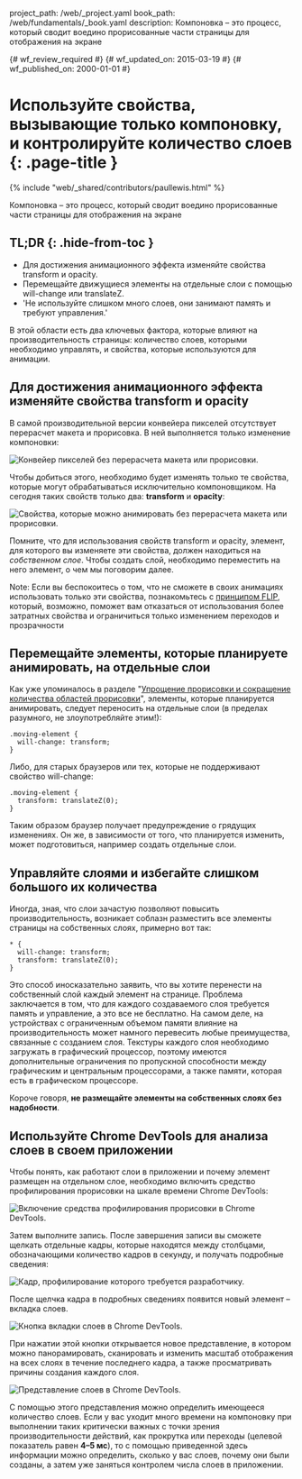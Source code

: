 project_path: /web/_project.yaml
book_path: /web/fundamentals/_book.yaml
description: Компоновка – это процесс, который сводит воедино прорисованные части страницы для отображения на экране

{# wf_review_required #}
{# wf_updated_on: 2015-03-19 #}
{# wf_published_on: 2000-01-01 #}

# Используйте свойства, вызывающие только компоновку, и контролируйте количество слоев {: .page-title }

{% include "web/_shared/contributors/paullewis.html" %}


Компоновка – это процесс, который сводит воедино прорисованные части страницы для отображения на экране

## TL;DR {: .hide-from-toc }
- Для достижения анимационного эффекта изменяйте свойства transform и opacity.
- Перемещайте движущиеся элементы на отдельные слои с помощью will-change или translateZ.
- 'Не используйте слишком много слоев, они занимают память и требуют управления.'


В этой области есть два ключевых фактора, которые влияют на производительность страницы: количество слоев, которыми необходимо управлять, и свойства, которые используются для анимации.

## Для достижения анимационного эффекта изменяйте свойства transform и opacity
В самой производительной версии конвейера пикселей отсутствует перерасчет макета и прорисовка. В ней выполняется только изменение компоновки:

<img src="images/stick-to-compositor-only-properties-and-manage-layer-count/frame-no-layout-paint.jpg" class="g--centered" alt="Конвейер пикселей без перерасчета макета или прорисовки.">

Чтобы добиться этого, необходимо будет изменять только те свойства, которые могут обрабатываться исключительно компоновщиком. На сегодня таких свойств только два: **transform** и **opacity**:

<img src="images/stick-to-compositor-only-properties-and-manage-layer-count/safe-properties.jpg" class="g--centered" alt="Свойства, которые можно анимировать без перерасчета макета или прорисовки.">

Помните, что для использования свойств transform и opacity, элемент, для которого вы изменяете эти свойства, должен находиться на _собственном слое_. Чтобы создать слой, необходимо переместить на него элемент, о чем мы поговорим далее.

<!-- TODO: Verify note type! -->
Note: Если вы беспокоитесь о том, что не сможете в своих анимациях использовать только эти свойства, познакомьтесь с <a href='http://aerotwist.com/blog/flip-your-animations'>принципом FLIP</a>, который, возможно, поможет вам отказаться от использования более затратных свойства и ограничиться только изменением переходов и прозрачности

## Перемещайте элементы, которые планируете анимировать, на отдельные слои

Как уже упоминалось в разделе "[Упрощение прорисовки и сокращение количества областей прорисовки](simplify-paint-complexity-and-reduce-paint-areas)", элементы, которые планируется анимировать, следует переносить на отдельные слои (в пределах разумного, не злоупотребляйте этим!):


    .moving-element {
      will-change: transform;
    }
    

Либо, для старых браузеров или тех, которые не поддерживают свойство will-change:


    .moving-element {
      transform: translateZ(0);
    }
    

Таким образом браузер получает предупреждение о грядущих изменениях. Он же, в зависимости от того, что планируется изменить, может подготовиться, например создать отдельные слои.

## Управляйте слоями и избегайте слишком большого их количества

Иногда, зная, что слои зачастую позволяют повысить производительность, возникает соблазн разместить все элементы страницы на собственных слоях, примерно вот так:


    * {
      will-change: transform;
      transform: translateZ(0);
    }
    

Это способ иносказательно заявить, что вы хотите перенести на собственный слой каждый элемент на странице. Проблема заключается в том, что для каждого создаваемого слоя требуется память и управление, а это все не бесплатно. На самом деле, на устройствах с ограниченным объемом памяти влияние на производительность может намного перевесить любые преимущества, связанные с созданием слоя. Текстуры каждого слоя необходимо загружать в графический процессор, поэтому имеются дополнительные ограничения по пропускной способности между графическим и центральным процессорами, а также памяти, которая есть в графическом процессоре.

Короче говоря, **не размещайте элементы на собственных слоях без надобности**.

## Используйте Chrome DevTools для анализа слоев в своем приложении

Чтобы понять, как работают слои в приложении и почему элемент размещен на отдельном слое, необходимо включить средство профилирования прорисовки на шкале времени Chrome DevTools:

<img src="images/stick-to-compositor-only-properties-and-manage-layer-count/paint-profiler.jpg" class="g--centered" alt="Включение средства профилирования прорисовки в Chrome DevTools.">

Затем выполните запись. После завершения записи вы сможете щелкать отдельные кадры, которые находятся между столбцами, обозначающими количество кадров в секунду, и получать подробные сведения:

<img src="images/stick-to-compositor-only-properties-and-manage-layer-count/frame-of-interest.jpg" class="g--centered" alt="Кадр, профилирование которого требуется разработчику.">

После щелчка кадра в подробных сведениях появится новый элемент – вкладка слоев.

<img src="images/stick-to-compositor-only-properties-and-manage-layer-count/layer-tab.jpg" class="g--centered" alt="Кнопка вкладки слоев в Chrome DevTools.">

При нажатии этой кнопки открывается новое представление, в котором можно панорамировать, сканировать и изменить масштаб отображения на всех слоях в течение последнего кадра, а также просматривать причины создания каждого слоя.

<img src="images/stick-to-compositor-only-properties-and-manage-layer-count/layer-view.jpg" class="g--centered" alt="Представление слоев в Chrome DevTools.">

С помощью этого представления можно определить имеющееся количество слоев. Если у вас уходит много времени на компоновку при выполнении таких критически важных с точки зрения производительности действий, как прокрутка или переходы (целевой показатель равен **4–5 мс**), то с помощью приведенной здесь информации можно определить, сколько у вас слоев, почему они были созданы, а затем уже заняться контролем числа слоев в приложении.


